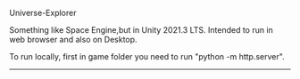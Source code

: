 Universe-Explorer


Something like Space Engine,but in Unity 2021.3 LTS.
Intended to run in web browser and also on Desktop.

To run locally, first in game folder you need to run "python -m http.server".

--------------------------
